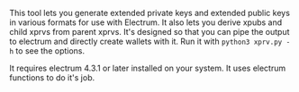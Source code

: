 This tool lets you generate extended private keys and extended public keys in various 
formats for use with Electrum. It also lets you derive xpubs and child xprvs from parent 
xprvs. It's designed so that you can pipe the output to electrum and directly create 
wallets with it. Run it with `python3 xprv.py -h` to see the options.

It requires electrum 4.3.1 or later installed on your system. It uses electrum functions to 
do it's job.
